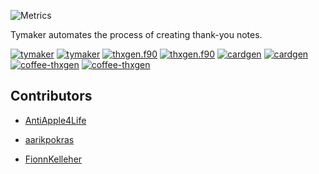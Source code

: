 ![Metrics](https://metrics.lecoq.io/tymaker-team?template=classic&languages=1&lines=1&base=header%2C%20activity%2C%20community%2C%20repositories%2C%20metadata&base.indepth=false&base.hireable=false&base.skip=false&languages=false&languages.limit=25&languages.threshold=0%25&languages.other=false&languages.colors=github&languages.sections=most-used&languages.indepth=false&languages.analysis.timeout=15&languages.analysis.timeout.repositories=7.5&languages.categories=markup%2C%20programming&languages.recent.categories=markup%2C%20programming&languages.recent.load=300&languages.recent.days=14&lines=false&lines.sections=base&lines.repositories.limit=4&lines.history.limit=1&lines.delay=0&config.timezone=America%2FNew_York)

Tymaker automates the process of creating thank-you notes.

[![tymaker](https://github-readme-stats.vercel.app/api/pin/?username=tymaker-team&repo=tymaker&theme=dark#gh-dark-mode-only)](https://github.com/tymaker-team/tymaker#gh-dark-mode-only)
[![tymaker](https://github-readme-stats.vercel.app/api/pin/?username=tymaker-team&repo=tymaker&theme=light#gh-light-mode-only)](https://github.com/tymaker-team/tymaker#gh-light-mode-only)
[![thxgen.f90](https://github-readme-stats.vercel.app/api/pin/?username=tymaker-team&repo=thxgen.f90&theme=dark#gh-dark-mode-only)](https://github.com/tymaker-team/thxgen.f90#gh-dark-mode-only)
[![thxgen.f90](https://github-readme-stats.vercel.app/api/pin/?username=tymaker-team&repo=thxgen.f90&theme=light#gh-light-mode-only)](https://github.com/tymaker-team/thxgen.f90#gh-light-mode-only)
[![cardgen](https://github-readme-stats.vercel.app/api/pin/?username=tymaker-team&repo=cardgen&theme=dark#gh-dark-mode-only)](https://github.com/tymaker-team/cardgen#gh-dark-mode-only)
[![cardgen](https://github-readme-stats.vercel.app/api/pin/?username=tymaker-team&repo=cardgen&theme=light#gh-light-mode-only)](https://github.com/tymaker-team/cardgen#gh-light-mode-only)
[![coffee-thxgen](https://github-readme-stats.vercel.app/api/pin/?username=tymaker-team&repo=coffee-thxgen&theme=dark#gh-dark-mode-only)](https://github.com/tymaker-team/coffee-thxgen#gh-dark-mode-only)
[![coffee-thxgen](https://github-readme-stats.vercel.app/api/pin/?username=tymaker-team&repo=coffee-thxgen&theme=light#gh-light-mode-only)](https://github.com/tymaker-team/coffee-thxgen#gh-light-mode-only)

## Contributors
- [AntiApple4Life](https://github.com/antiapple4life)

- [aarikpokras](https://github.com/aarikpokras)

- [FionnKelleher](https://github.com/fionnkelleher)
